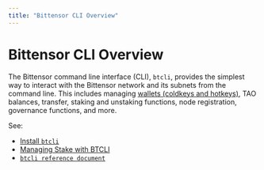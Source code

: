 ```yaml
---
title: "Bittensor CLI Overview"
---
```


# Bittensor CLI Overview

The Bittensor command line interface (CLI), `btcli`, provides the simplest way to interact with the Bittensor network and its subnets from the command line. This includes managing [wallets (coldkeys and hotkeys)](../getting-started/wallets), TAO balances, transfer, staking and unstaking functions, node registration, governance functions, and more.


See:
- [Install `btcli`](../getting-started/install-btcli)
- [Managing Stake with BTCLI](../staking-and-delegation/managing-stake-btcli.md)
- [`btcli reference document`](../btcli.md)